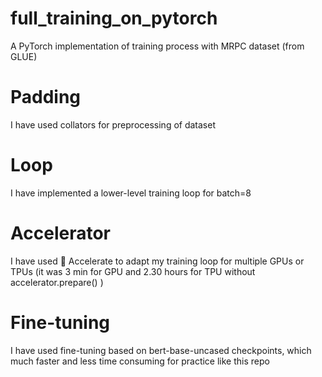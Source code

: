 # full_training_on_pytorch

A PyTorch implementation of training process with MRPC dataset (from GLUE) 

# Padding 
I have used collators for preprocessing of dataset 
# Loop
I have implemented a lower-level training loop for batch=8 
# Accelerator
I have used 🤗 Accelerate to adapt my training loop for multiple GPUs or TPUs (it was 3 min for GPU and 2.30 hours for TPU without accelerator.prepare() )
# Fine-tuning
I have used fine-tuning based on bert-base-uncased checkpoints, which much faster and less time consuming for practice like this repo
